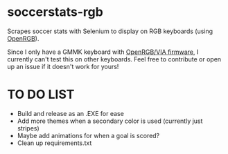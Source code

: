 # soccerstats-rgb
Scrapes soccer stats with Selenium to display on RGB keyboards (using [OpenRGB](https://gitlab.com/CalcProgrammer1/OpenRGB)).

Since I only have a GMMK keyboard with [OpenRGB/VIA firmware](https://github.com/gloryhzw/qmk_tool/wiki/VIA-OpenRGB-for-GMMK), I currently can't test this on other keyboards. Feel free to contribute or open up an issue if it doesn't work for yours!

# TO DO LIST
- Build and release as an .EXE for ease
- Add more themes when a secondary color is used (currently just stripes)
- Maybe add animations for when a goal is scored?
- Clean up requirements.txt
